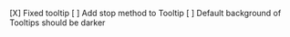 [X] Fixed tooltip
[ ] Add stop method to Tooltip
[ ] Default background of Tooltips should be darker
